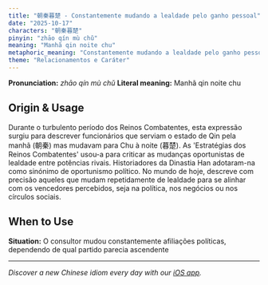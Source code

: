```yaml
---
title: "朝秦暮楚 - Constantemente mudando a lealdade pelo ganho pessoal"
date: "2025-10-17"
characters: "朝秦暮楚"
pinyin: "zhāo qín mù chǔ"
meaning: "Manhã qin noite chu"
metaphoric_meaning: "Constantemente mudando a lealdade pelo ganho pessoal"
theme: "Relacionamentos e Caráter"
---
```


**Pronunciation:** *zhāo qín mù chǔ*
**Literal meaning:** Manhã qin noite chu

## Origin & Usage

Durante o turbulento período dos Reinos Combatentes, esta expressão surgiu para descrever funcionários que serviam o estado de Qin pela manhã (朝秦) mas mudavam para Chu à noite (暮楚). As 'Estratégias dos Reinos Combatentes' usou-a para criticar as mudanças oportunistas de lealdade entre potências rivais. Historiadores da Dinastia Han adotaram-na como sinónimo de oportunismo político. No mundo de hoje, descreve com precisão aqueles que mudam repetidamente de lealdade para se alinhar com os vencedores percebidos, seja na política, nos negócios ou nos círculos sociais.

## When to Use

**Situation:** O consultor mudou constantemente afiliações políticas, dependendo de qual partido parecia ascendente

---

*Discover a new Chinese idiom every day with our [iOS app](https://apps.apple.com/us/app/daily-chinese-idioms/id6740611324).*
